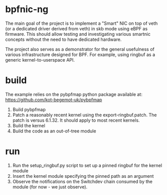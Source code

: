# bpfnic-ng
The main goal of the project is to implement a "Smart" NIC on top of veth (or a dedicated driver derived from veth) in skb mode using eBPF as firmware. This should
allow testing and investigating various smartnic concepts without the need to have dedicated hardware.

The project also serves as a demonstrator for the general usefulness of various infrastructure designed for BPF. For example, using ringbuf as a generic
kernel-to-userspace API.

# build

The example relies on the pybpfmap python package available at: https://github.com/kot-begemot-uk/pybpfmap

1. Build pybpfmap
1. Patch a reasonably recent kernel using the export-ringbuf.patch. The patch is versus 6.1.32. It should apply to most recent kernels.
1. Build the kernel
1. Build the code as an out-of-tree module

# run

1. Run the setup\_ringbuf.py script to set up a pinned ringbuf for the kernel module
1. Insert the kernel module specifying the pinned path as an argument
1. Observe the notifications on the Switchdev chain consumed by the module (for now - we just observe).
